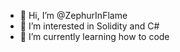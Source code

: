 - 👋 Hi, I’m @ZephurInFlame
- 👀 I’m interested in Solidity and C#
- 🌱 I’m currently learning how to code

<!---
ZephurInFlame/ZephurInFlame is a ✨ special ✨ repository because its `README.md` (this file) appears on your GitHub profile.
You can click the Preview link to take a look at your changes.
--->
